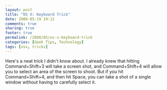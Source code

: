 ```yaml
---
layout: post
title: "OS X: Keyboard Trick"
date: 2008-05-19 19:12
comments: true
sharing: true
footer: true
permalink: /2008/05/os-x-keyboard-trick
categories: [Geek Tips, Technology]
tags: [osx, tricks]
---
```

Here's a neat trick I didn't know about.  I already knew that hitting Command+Shift+3 will take a screen shot, and Command+Shift+4 will allow you to select an area of the screen to shoot.  But if you hit Command+Shift+4, and then hit Space, you can take a shot of a single window without having to carefully select it.